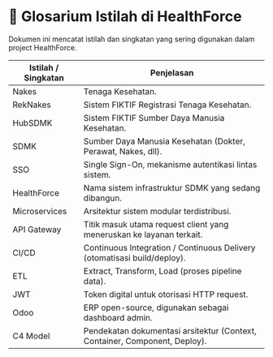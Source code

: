 # 📘 Glosarium Istilah di HealthForce

Dokumen ini mencatat istilah dan singkatan yang sering digunakan dalam project HealthForce.

| Istilah / Singkatan | Penjelasan                                                                 |
|---------------------|----------------------------------------------------------------------------|
| Nakes               | Tenaga Kesehatan.                                                         |
| RekNakes            | Sistem FIKTIF Registrasi Tenaga Kesehatan.                                |
| HubSDMK             | Sistem FIKTIF Sumber Daya Manusia Kesehatan.                              |
| SDMK                | Sumber Daya Manusia Kesehatan (Dokter, Perawat, Nakes, dll).              |
| SSO                 | Single Sign-On, mekanisme autentikasi lintas sistem.                      |
| HealthForce         | Nama sistem infrastruktur SDMK yang sedang dibangun.                      |
| Microservices       | Arsitektur sistem modular terdistribusi.                                  |
| API Gateway         | Titik masuk utama request client yang meneruskan ke layanan terkait.      |
| CI/CD               | Continuous Integration / Continuous Delivery (otomatisasi build/deploy).  |
| ETL                 | Extract, Transform, Load (proses pipeline data).                          |
| JWT                 | Token digital untuk otorisasi HTTP request.                               |
| Odoo                | ERP open-source, digunakan sebagai dashboard admin.                       |
| C4 Model            | Pendekatan dokumentasi arsitektur (Context, Container, Component, Deploy).|


